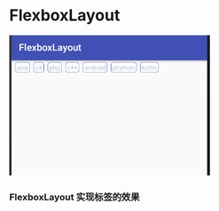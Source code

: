 # FlexboxLayout

![](https://github.com/leon5458/FlexboxLayout/blob/master/FlexboxLayout/1.png)  
### FlexboxLayout 实现标签的效果